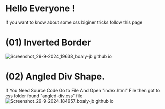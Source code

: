 # Hello Everyone !
If you want to know about some css biginer tricks follow this page
# (01) Inverted Border 
![Screenshot_29-9-2024_19638_boaly-jb github io](https://github.com/user-attachments/assets/50ff051e-394a-4a38-a31a-5917f018e6d9)
# (02) Angled Div Shape. 
If You Need Source Code Go to File And Open "index.html" File then got to css folder found "angled-div.css" file 
![Screenshot_29-9-2024_184957_boaly-jb github io](https://github.com/user-attachments/assets/ac895c8d-989a-4c74-b14d-1264014c3cb2)

